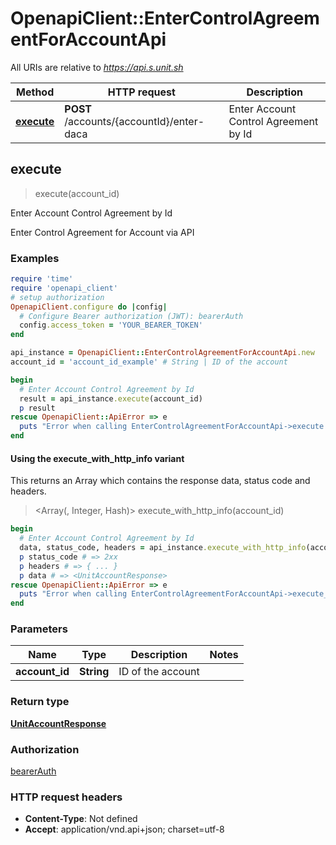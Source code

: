 # OpenapiClient::EnterControlAgreementForAccountApi

All URIs are relative to *https://api.s.unit.sh*

| Method | HTTP request | Description |
| ------ | ------------ | ----------- |
| [**execute**](EnterControlAgreementForAccountApi.md#execute) | **POST** /accounts/{accountId}/enter-daca | Enter Account Control Agreement by Id |


## execute

> <UnitAccountResponse> execute(account_id)

Enter Account Control Agreement by Id

Enter Control Agreement for Account via API 

### Examples

```ruby
require 'time'
require 'openapi_client'
# setup authorization
OpenapiClient.configure do |config|
  # Configure Bearer authorization (JWT): bearerAuth
  config.access_token = 'YOUR_BEARER_TOKEN'
end

api_instance = OpenapiClient::EnterControlAgreementForAccountApi.new
account_id = 'account_id_example' # String | ID of the account

begin
  # Enter Account Control Agreement by Id
  result = api_instance.execute(account_id)
  p result
rescue OpenapiClient::ApiError => e
  puts "Error when calling EnterControlAgreementForAccountApi->execute: #{e}"
end
```

#### Using the execute_with_http_info variant

This returns an Array which contains the response data, status code and headers.

> <Array(<UnitAccountResponse>, Integer, Hash)> execute_with_http_info(account_id)

```ruby
begin
  # Enter Account Control Agreement by Id
  data, status_code, headers = api_instance.execute_with_http_info(account_id)
  p status_code # => 2xx
  p headers # => { ... }
  p data # => <UnitAccountResponse>
rescue OpenapiClient::ApiError => e
  puts "Error when calling EnterControlAgreementForAccountApi->execute_with_http_info: #{e}"
end
```

### Parameters

| Name | Type | Description | Notes |
| ---- | ---- | ----------- | ----- |
| **account_id** | **String** | ID of the account |  |

### Return type

[**UnitAccountResponse**](UnitAccountResponse.md)

### Authorization

[bearerAuth](../README.md#bearerAuth)

### HTTP request headers

- **Content-Type**: Not defined
- **Accept**: application/vnd.api+json; charset=utf-8

